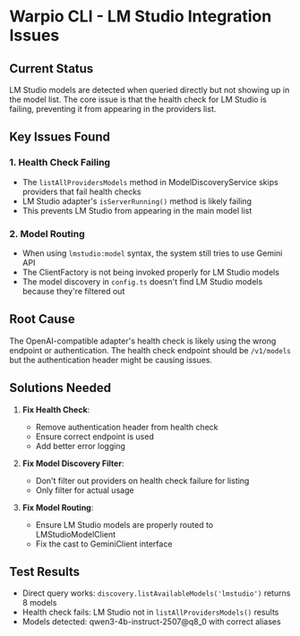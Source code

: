 # Warpio CLI - LM Studio Integration Issues

## Current Status
LM Studio models are detected when queried directly but not showing up in the model list. The core issue is that the health check for LM Studio is failing, preventing it from appearing in the providers list.

## Key Issues Found

### 1. Health Check Failing
- The `listAllProvidersModels` method in ModelDiscoveryService skips providers that fail health checks
- LM Studio adapter's `isServerRunning()` method is likely failing
- This prevents LM Studio from appearing in the main model list

### 2. Model Routing
- When using `lmstudio:model` syntax, the system still tries to use Gemini API
- The ClientFactory is not being invoked properly for LM Studio models
- The model discovery in `config.ts` doesn't find LM Studio models because they're filtered out

## Root Cause
The OpenAI-compatible adapter's health check is likely using the wrong endpoint or authentication. The health check endpoint should be `/v1/models` but the authentication header might be causing issues.

## Solutions Needed

1. **Fix Health Check**: 
   - Remove authentication header from health check
   - Ensure correct endpoint is used
   - Add better error logging

2. **Fix Model Discovery Filter**:
   - Don't filter out providers on health check failure for listing
   - Only filter for actual usage

3. **Fix Model Routing**:
   - Ensure LM Studio models are properly routed to LMStudioModelClient
   - Fix the cast to GeminiClient interface

## Test Results
- Direct query works: `discovery.listAvailableModels('lmstudio')` returns 8 models
- Health check fails: LM Studio not in `listAllProvidersModels()` results
- Models detected: qwen3-4b-instruct-2507@q8_0 with correct aliases